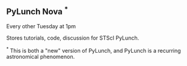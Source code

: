 PyLunch Nova <sup>*</sup>
-------------------------

Every other Tuesday at 1pm 

Stores tutorials, code, discussion for STScI PyLunch.

<sup>*</sup> This is both a "new" version of PyLunch, and PyLunch is a recurring astronomical phenomenon.
